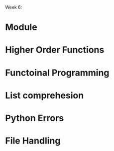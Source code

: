 Week 6:
# Module

# Higher Order Functions

# Functoinal Programming

# List comprehesion

# Python Errors

# File Handling
